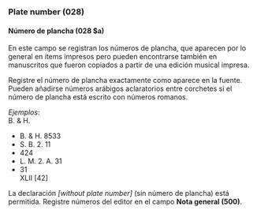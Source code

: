 ### Plate number (028)

#### Número de plancha (028 $a)
En este campo se registran los números de plancha, que aparecen por lo general en ítems impresos pero pueden encontrarse también en manuscritos que fueron copiados a partir de una edición musical impresa.

Registre el número de plancha exactamente como aparece en la fuente. Pueden añadirse números arábigos aclaratorios entre corchetes si el número de plancha está escrito con números romanos.

_Ejemplos_:  
B. & H.

- B. & H. 8533
- S. B. 2. 11
- 424
- L. M. 2. A. 31
- 31  
  XLII [42]

La declaración _[without plate number]_ (sin número de plancha) está permitida. Registre números del editor en el campo **Nota general (500)**.
